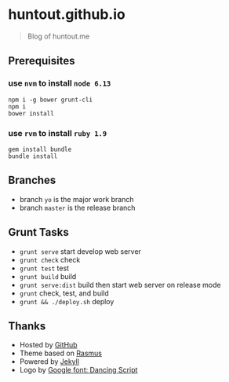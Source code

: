 # huntout.github.io

> Blog of huntout.me

## Prerequisites

### use `nvm` to install `node 6.13`

    npm i -g bower grunt-cli
    npm i
    bower install

### use `rvm` to install `ruby 1.9`

    gem install bundle
    bundle install

## Branches

* branch `yo` is the major work branch
* branch `master` is the release branch

## Grunt Tasks

* `grunt serve` start develop web server
* `grunt check` check
* `grunt test` test
* `grunt build` build
* `grunt serve:dist` build then start web server on release mode
* `grunt` check, test, and build
* `grunt && ./deploy.sh` deploy

## Thanks

* Hosted by [GitHub](http://pages.github.com)
* Theme based on [Rasmus](http://rsms.me)
* Powered by [Jekyll](http://jekyllrb.com)
* Logo by [Google font: Dancing Script](http://www.google.com/fonts#ReviewPlace:refine/Collection:Dancing+Script:700)